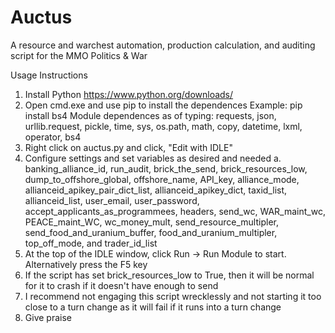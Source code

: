 # Auctus
A resource and warchest automation, production calculation, and auditing script for the MMO Politics &amp; War

Usage Instructions
1. Install Python https://www.python.org/downloads/
2. Open cmd.exe and use pip to install the dependences
      Example: pip install bs4
      Module dependences as of typing: requests, json, urllib.request, pickle, time, sys, os.path, math, copy, datetime, lxml, operator, bs4
3. Right click on auctus.py and click, "Edit with IDLE"
4. Configure settings and set variables as desired and needed
    a. banking_alliance_id, run_audit, brick_the_send, brick_resources_low, dump_to_offshore_global, offshore_name, API_key, alliance_mode, allianceid_apikey_pair_dict_list, allianceid_apikey_dict, taxid_list, allianceid_list, user_email, user_password, accept_applicants_as_programmees, headers, send_wc, WAR_maint_wc, PEACE_maint_WC, wc_money_mult, send_resource_multipler, send_food_and_uranium_buffer, food_and_uranium_multipler, top_off_mode, and trader_id_list
5. At the top of the IDLE window, click Run -> Run Module to start. Alternatively press the F5 key
6. If the script has set brick_resources_low to True, then it will be normal for it to crash if it doesn't have enough to send
7. I recommend not engaging this script wrecklessly and not starting it too close to a turn change as it will fail if it runs into a turn change
9. Give praise
